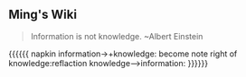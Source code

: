## Ming's Wiki

>Information is not knowledge. ~Albert Einstein

{{{{{{ napkin
information->+knowledge: become
note right of knowledge:reflaction
knowledge-->information:
}}}}}}